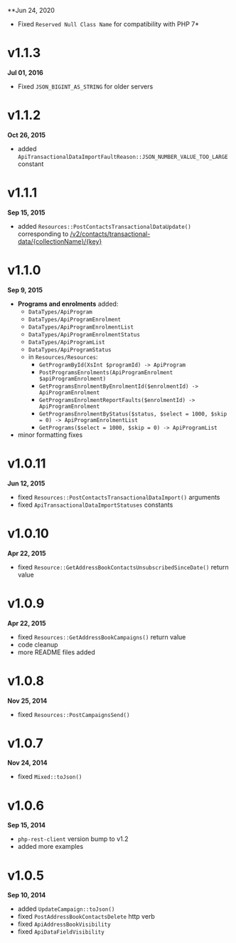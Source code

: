 **Jun 24, 2020

- Fixed `Reserved Null Class Name` for compatibility with PHP 7*

# v1.1.3

**Jul 01, 2016**

- Fixed `JSON_BIGINT_AS_STRING` for older servers

# v1.1.2

**Oct 26, 2015**

- added `ApiTransactionalDataImportFaultReason::JSON_NUMBER_VALUE_TOO_LARGE` constant

# v1.1.1

**Sep 15, 2015**

- added `Resources::PostContactsTransactionalDataUpdate()` corresponding to
  [/v2/contacts/transactional-data/{collectionName}/{key}](https://api.dotmailer.com/v2/help/wadl#ContactsTransactionalData)

# v1.1.0

**Sep 9, 2015**

- **Programs and enrolments** added:
    - `DataTypes/ApiProgram`
    - `DataTypes/ApiProgramEnrolment`
    - `DataTypes/ApiProgramEnrolmentList`
    - `DataTypes/ApiProgramEnrolmentStatus`
    - `DataTypes/ApiProgramList`
    - `DataTypes/ApiProgramStatus`
    - in `Resources/Resources`:
        - `GetProgramById(XsInt $programId) -> ApiProgram`
        - `PostProgramsEnrolments(ApiProgramEnrolment $apiProgramEnrolment)`
        - `GetProgramsEnrolmentByEnrolmentId($enrolmentId) -> ApiProgramEnrolment`
        - `GetProgramsEnrolmentReportFaults($enrolmentId) -> ApiProgramEnrolment`
        - `GetProgramsEnrolmentByStatus($status, $select = 1000, $skip = 0) -> ApiProgramEnrolmentList`
        - `GetPrograms($select = 1000, $skip = 0) -> ApiProgramList`
- minor formatting fixes

# v1.0.11

**Jun 12, 2015**

- fixed `Resources::PostContactsTransactionalDataImport()` arguments
- fixed `ApiTransactionalDataImportStatuses` constants

# v1.0.10

**Apr 22, 2015**

- fixed `Resource::GetAddressBookContactsUnsubscribedSinceDate()` return value

# v1.0.9

**Apr 22, 2015**

- fixed `Resources::GetAddressBookCampaigns()` return value
- code cleanup
- more README files added

# v1.0.8

**Nov 25, 2014**

- fixed `Resources::PostCampaignsSend()`

# v1.0.7

**Nov 24, 2014**

- fixed `Mixed::toJson()`

# v1.0.6

**Sep 15, 2014**

- `php-rest-client` version bump to v1.2
- added more examples

# v1.0.5

**Sep 10, 2014**

- added `UpdateCampaign::toJson()`
- fixed `PostAddressBookContactsDelete` http verb
- fixed `ApiAddressBookVisibility`
- fixed `ApiDataFieldVisibility`
